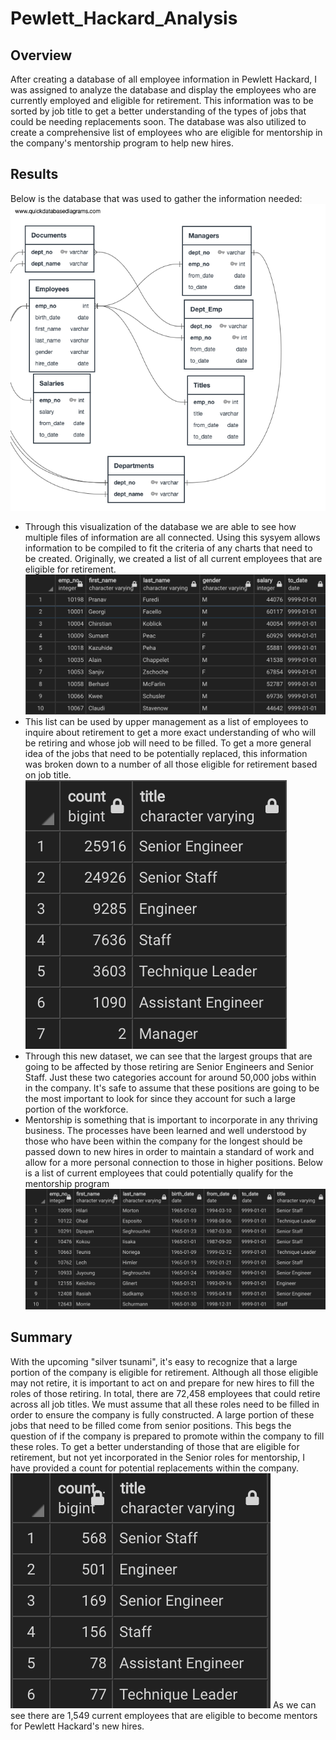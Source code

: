 # Pewlett_Hackard_Analysis
## Overview
  After creating a database of all employee information in Pewlett Hackard, I was assigned to analyze the database and display the employees who are currently employed and eligible for retirement. This information was to be sorted by job title to get a better understanding of the types of jobs that could be needing replacements soon. The database was also utilized to create a comprehensive list of employees who are eligible for mentorship in the company's mentorship program to help new hires. 
## Results
  Below is the database that was used to gather the information needed:
  ![EmployeeDB](https://github.com/JTGonzaga/Pewlett_Hackard_Analysis/blob/main/EmployeeDB.png)
  - Through this visualization of the database we are able to see how multiple files of information are all connected. Using this sysyem allows information to be compiled to fit the criteria of any charts that need to be created. Originally, we created a list of all current employees that are eligible for retirement.
 ![retirement_Eligible](https://github.com/JTGonzaga/Pewlett_Hackard_Analysis/blob/main/Analysis/retirement_eligible.png)
 - This list can be used by upper management as a list of employees to inquire about retirement to get a more exact understanding of who will be retiring and whose job will need to be filled. To get a more general idea of the jobs that need to be potentially replaced, this information was broken down to a number of all those eligible for retirement based on job title. 
 ![eligible_by_title](https://github.com/JTGonzaga/Pewlett_Hackard_Analysis/blob/main/Analysis/eligible_by_title.png)
 - Through this new dataset, we can see that the largest groups that are going to be affected by those retiring are Senior Engineers and Senior Staff. Just these two categories account for around 50,000 jobs within in the company. It's safe to assume that these positions are going to be the most important to look for since they account for such a large portion of the workforce.
 - Mentorship is something that is important to incorporate in any thriving business. The processes have been learned and well understood by those who have been within the company for the longest should be passed down to new hires in order to maintain a standard of work and allow for a more personal connection to those in higher positions. Below is a list of current employees that could potentially qualify for the mentorship program
 ![mentorship_eligible](https://github.com/JTGonzaga/Pewlett_Hackard_Analysis/blob/main/Analysis/mentorship_eligible.png)
 ## Summary
  With the upcoming "silver tsunami", it's easy to recognize that a large portion of the company is eligible for retirement. Although all those eligible may not retire, it is important to act on and prepare for new hires to fill the roles of those retiring. In total, there are 72,458 employees that could retire across all job titles. We must assume that all these roles need to be filled in order to ensure the company is fully constructed. A large portion of these jobs that need to be filled come from senior positions. This begs the question of if the company is prepared to promote within the company to fill these roles. To get a better understanding of those that are eligible for retirement, but not yet incorporated in the Senior roles for mentorship, I have provided a count for potential replacements within the company.
  ![mentorship_count](https://github.com/JTGonzaga/Pewlett_Hackard_Analysis/blob/main/Analysis/mentorship_count.png)
 As we can see there are 1,549 current employees that are eligible to become mentors for Pewlett Hackard's new hires.
 

